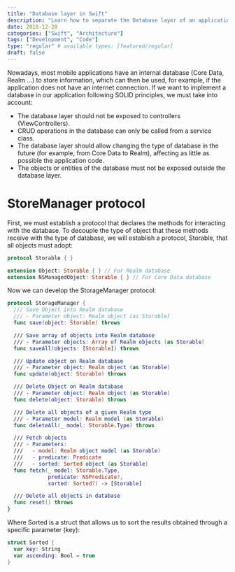```yaml
---
title: "Database layer in Swift"
description: "Learn how to separate the Database layer of an application from the rest of the components, so that you can change its type without the need for major code changes."
date: 2018-12-20
categories: ["Swift", "Architecture"]
tags: ["Development", "Code"]
type: "regular" # available types: [featured/regular]
draft: false
---
```

Nowadays, most mobile applications have an internal database (Core Data, Realm …) to store information, which can then be used, for example, if the application does not have an internet connection.
If we want to implement a database in our application following SOLID principles, we must take into account:

* The database layer should not be exposed to controllers (ViewControllers).
* CRUD operations in the database can only be called from a service class.
* The database layer should allow changing the type of database in the future (for example, from Core Data to Realm), affecting as little as possible the application code.
* The objects or entities of the database must not be exposed outside the database layer.

# StoreManager protocol

First, we must establish a protocol that declares the methods for interacting with the database. To decouple the type of object that these methods receive with the type of database, we will establish a protocol, Storable, that all objects must adopt:

```swift
protocol Storable { }

extension Object: Storable { } // For Realm database
extension NSManagedObject: Storable { } // For Core Data database
```

Now we can develop the StorageManager protocol:

```swift
protocol StorageManager {
  /// Save Object into Realm database
  /// - Parameter object: Realm object (as Storable)
  func save(object: Storable) throws

  /// Save array of objects into Realm database
  /// - Parameter objects: Array of Realm objects (as Storable)
  func saveAll(objects: [Storable]) throws

  /// Update object on Realm database
  /// - Parameter object: Realm object (as Storable)
  func update(object: Storable) throws

  /// Delete Object on Realm database
  /// - Parameter object: Realm object (as Storable)
  func delete(object: Storable) throws

  /// Delete all objects of a given Realm type
  /// - Parameter model: Realm model (as Storable)
  func deleteAll(_ model: Storable.Type) throws

  /// Fetch objects
  /// - Parameters:
  ///   - model: Realm object model (as Storable)
  ///   - predicate: Predicate
  ///   - sorted: Sorted object (as Storable)
  func fetch(_ model: Storable.Type,
             predicate: NSPredicate?,
             sorted: Sorted?) -> [Storable]

  /// Delete all objects in database
  func reset() throws
}
```

Where Sorted is a struct that allows us to sort the results obtained through a specific parameter (key):

```swift
struct Sorted {
  var key: String
  var ascending: Bool = true
}
```

